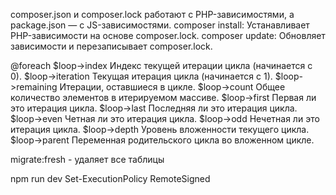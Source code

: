 composer.json и composer.lock работают с PHP-зависимостями, а package.json — с JS-зависимостями.
  composer install: Устанавливает PHP-зависимости на основе composer.lock.
  composer update: Обновляет зависимости и перезаписывает composer.lock.



@foreach
  $loop->index 	Индекс текущей итерации цикла (начинается с 0).
  $loop->iteration 	Текущая итерация цикла (начинается с 1).
  $loop->remaining 	Итерации, оставшиеся в цикле.
  $loop->count 	Общее количество элементов в итерируемом массиве.
  $loop->first 	Первая ли это итерация цикла.
  $loop->last 	Последняя ли это итерация цикла.
  $loop->even 	Четная ли это итерация цикла.
  $loop->odd 	Нечетная ли это итерация цикла.
  $loop->depth 	Уровень вложенности текущего цикла.
  $loop->parent 	Переменная родительского цикла во вложенном цикле.


migrate:fresh - удаляет все таблицы

npm run dev Set-ExecutionPolicy RemoteSigned